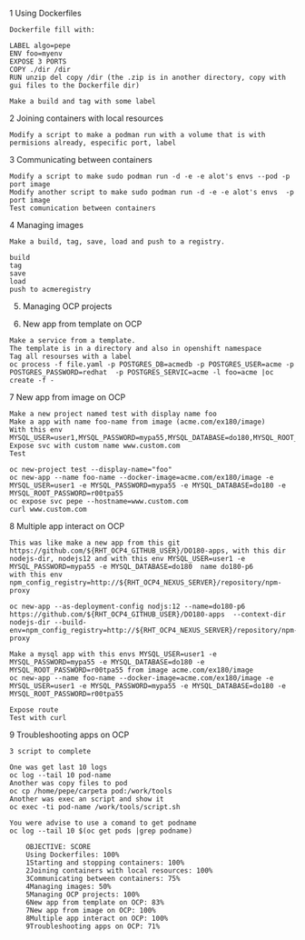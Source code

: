 1 Using Dockerfiles
```
Dockerfile fill with:

LABEL algo=pepe
ENV foo=myenv
EXPOSE 3 PORTS
COPY ./dir /dir
RUN unzip del copy /dir (the .zip is in another directory, copy with gui files to the Dockerfile dir)

Make a build and tag with some label
```

2 Joining containers with local resources
```
Modify a script to make a podman run with a volume that is with permisions already, especific port, label
```
3 Communicating between containers
```
Modify a script to make sudo podman run -d -e -e alot's envs --pod -p port image
Modify another script to make sudo podman run -d -e -e alot's envs  -p port image
Test comunication between containers
```
4 Managing images
```
Make a build, tag, save, load and push to a registry.

build
tag 
save
load
push to acmeregistry
```

5. Managing OCP projects

6. New app from template on OCP
```
Make a service from a template.
The template is in a directory and also in openshift namespace
Tag all resourses with a label
oc process -f file.yaml -p POSTGRES_DB=acmedb -p POSTGRES_USER=acme -p POSTGRES_PASSWORD=redhat  -p POSTGRES_SERVIC=acme -l foo=acme |oc create -f -
```
7 New app from image on OCP
```
Make a new project named test with display name foo
Make a app with name foo-name from image (acme.com/ex180/image)
With this env MYSQL_USER=user1,MYSQL_PASSWORD=mypa55,MYSQL_DATABASE=do180,MYSQL_ROOT_PASSWORD=r00tpa55
Expose svc with custom name www.custom.com
Test

oc new-project test --display-name="foo"
oc new-app --name foo-name --docker-image=acme.com/ex180/image -e MYSQL_USER=user1 -e MYSQL_PASSWORD=mypa55 -e MYSQL_DATABASE=do180 -e MYSQL_ROOT_PASSWORD=r00tpa55 
oc expose svc pepe --hostname=www.custom.com
curl www.custom.com
```
8 Multiple app interact on OCP
```
This was like make a new app from this git https://github.com/${RHT_OCP4_GITHUB_USER}/DO180-apps, with this dir nodejs-dir, nodejs12 and with this env MYSQL_USER=user1 -e MYSQL_PASSWORD=mypa55 -e MYSQL_DATABASE=do180  name do180-p6
with this env  npm_config_registry=http://${RHT_OCP4_NEXUS_SERVER}/repository/npm-proxy

oc new-app --as-deployment-config nodjs:12 --name=do180-p6 https://github.com/${RHT_OCP4_GITHUB_USER}/DO180-apps  --context-dir nodejs-dir --build-env=npm_config_registry=http://${RHT_OCP4_NEXUS_SERVER}/repository/npm-proxy 

Make a mysql app with this envs MYSQL_USER=user1 -e MYSQL_PASSWORD=mypa55 -e MYSQL_DATABASE=do180 -e MYSQL_ROOT_PASSWORD=r00tpa55 from image acme.com/ex180/image
oc new-app --name foo-name --docker-image=acme.com/ex180/image -e MYSQL_USER=user1 -e MYSQL_PASSWORD=mypa55 -e MYSQL_DATABASE=do180 -e MYSQL_ROOT_PASSWORD=r00tpa55 

Expose route 
Test with curl
```
9 Troubleshooting apps on OCP
```
3 script to complete

One was get last 10 logs
oc log --tail 10 pod-name
Another was copy files to pod
oc cp /home/pepe/carpeta pod:/work/tools
Another was exec an script and show it 
oc exec -ti pod-name /work/tools/script.sh

You were advise to use a comand to get podname
oc log --tail 10 $(oc get pods |grep podname)
```







        OBJECTIVE: SCORE
        Using Dockerfiles: 100%
        1Starting and stopping containers: 100%
        2Joining containers with local resources: 100%
        3Communicating between containers: 75%
        4Managing images: 50%
        5Managing OCP projects: 100%
        6New app from template on OCP: 83%
        7New app from image on OCP: 100%
        8Multiple app interact on OCP: 100%
        9Troubleshooting apps on OCP: 71%


